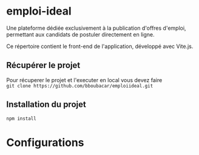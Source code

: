 # emploi-ideal

Une plateforme dédiée exclusivement à la publication d'offres d'emploi, permettant aux candidats de postuler directement en ligne.

Ce répertoire contient le front-end de l'application, développé avec Vite.js.

## Récupérer le projet

Pour récuperer le projet et l'executer en local vous devez faire <br />
`git clone https://github.com/bboubacar/emploiideal.git`

## Installation du projet <br />

`npm install`

# Configurations
